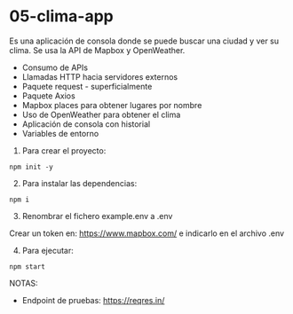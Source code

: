 # 05-clima-app

Es una aplicación de consola donde se puede buscar una ciudad y ver su clima. Se usa la API de Mapbox y OpenWeather.

- Consumo de APIs
- Llamadas HTTP hacia servidores externos
- Paquete request - superficialmente
- Paquete Axios
- Mapbox places para obtener lugares por nombre
- Uso de OpenWeather para obtener el clima
- Aplicación de consola con historial
- Variables de entorno

1. Para crear el proyecto:

```
npm init -y
```

2. Para instalar las dependencias:

```
npm i
```

3. Renombrar el fichero example.env a .env

Crear un token en: https://www.mapbox.com/ e indicarlo en el archivo .env

4. Para ejecutar:

```
npm start
```

NOTAS:

- Endpoint de pruebas: https://reqres.in/
